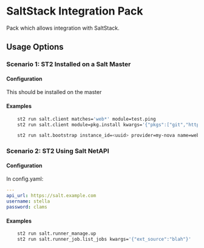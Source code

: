 # SaltStack Integration Pack

Pack which allows integration with SaltStack.

## Usage Options

### Scenario 1: ST2 Installed on a Salt Master

#### Configuration

This should be installed on the master

#### Examples

```bash
    st2 run salt.client matches='web*' module=test.ping
    st2 run salt.client module=pkg.install kwargs='{"pkgs":["git","httpd"]}'

    st2 run salt.bootstrap instance_id=<uuid> provider=my-nova name=web.example.com
```

### Scenario 2: ST2 Using Salt NetAPI

#### Configuration

In config.yaml:

```yaml
---
api_url: https://salt.example.com
username: stella
password: clams
```

#### Examples

```bash
    st2 run salt.runner_manage.up
    st2 run salt.runner_job.list_jobs kwargs='{"ext_source":"blah"}'
```

